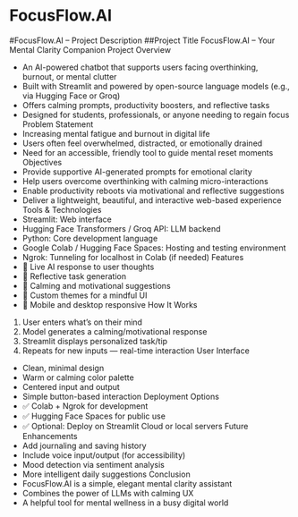 # FocusFlow.AI
#FocusFlow.AI – Project Description
##Project Title
FocusFlow.AI – Your Mental Clarity Companion
Project Overview
- An AI-powered chatbot that supports users facing overthinking, burnout, or mental clutter
- Built with Streamlit and powered by open-source language models (e.g., via Hugging Face or Groq)
- Offers calming prompts, productivity boosters, and reflective tasks
- Designed for students, professionals, or anyone needing to regain focus
Problem Statement
- Increasing mental fatigue and burnout in digital life
- Users often feel overwhelmed, distracted, or emotionally drained
- Need for an accessible, friendly tool to guide mental reset moments
Objectives
- Provide supportive AI-generated prompts for emotional clarity
- Help users overcome overthinking with calming micro-interactions
- Enable productivity reboots via motivational and reflective suggestions
- Deliver a lightweight, beautiful, and interactive web-based experience
Tools & Technologies
- Streamlit: Web interface
- Hugging Face Transformers / Groq API: LLM backend
- Python: Core development language
- Google Colab / Hugging Face Spaces: Hosting and testing environment
- Ngrok: Tunneling for localhost in Colab (if needed)
Features
- 🔄 Live AI response to user thoughts
- 🎯 Reflective task generation
- 🧘 Calming and motivational suggestions
- 🎨 Custom themes for a mindful UI
- 📱 Mobile and desktop responsive
How It Works
1. User enters what’s on their mind
2. Model generates a calming/motivational response
3. Streamlit displays personalized task/tip
4. Repeats for new inputs — real-time interaction
User Interface
- Clean, minimal design
- Warm or calming color palette
- Centered input and output
- Simple button-based interaction
Deployment Options
- ✅ Colab + Ngrok for development
- ✅ Hugging Face Spaces for public use
- ✅ Optional: Deploy on Streamlit Cloud or local servers
Future Enhancements
- Add journaling and saving history
- Include voice input/output (for accessibility)
- Mood detection via sentiment analysis
- More intelligent daily suggestions
Conclusion
- FocusFlow.AI is a simple, elegant mental clarity assistant
- Combines the power of LLMs with calming UX
- A helpful tool for mental wellness in a busy digital world
